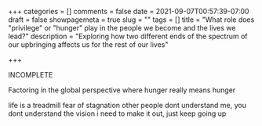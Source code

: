 +++
categories = []
comments = false
date = 2021-09-07T00:57:39-07:00
draft = false
showpagemeta = true
slug = ""
tags = []
title = "What role does \"privilege\" or \"hunger\" play in the people we become and the lives we lead?"
description = "Exploring how two different ends of the spectrum of our upbringing affects us for the rest of our lives"

+++

INCOMPLETE

Factoring in the global perspective where hunger really means hunger

life is a treadmill
fear of stagnation
other people dont understand me, you dont understand the vision
i need to make it out, just keep going up
